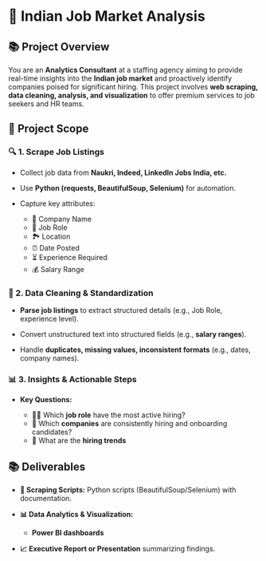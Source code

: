 # 💼 Indian Job Market Analysis

## 📚 Project Overview

You are an **Analytics Consultant** at a staffing agency aiming to provide real-time insights into the **Indian job market** and proactively identify companies poised for significant hiring. This project involves **web scraping, data cleaning, analysis, and visualization** to offer premium services to job seekers and HR teams.

## 📐 Project Scope

### 🔍 1. Scrape Job Listings

- Collect job data from **Naukri, Indeed, LinkedIn Jobs India, etc.**
  
- Use **Python (requests, BeautifulSoup, Selenium)** for automation.
  
- Capture key attributes:
  
  - 💼 Company Name
  - 💼 Job Role
  - 🏞️ Location
  - ⏰ Date Posted
  - ⏳ Experience Required
  - 💰 Salary Range
    

### 🌟 2. Data Cleaning & Standardization

- **Parse job listings** to extract structured details (e.g., Job Role, experience level).
  
- Convert unstructured text into structured fields (e.g., **salary ranges**).
  
- Handle **duplicates, missing values, inconsistent formats** (e.g., dates, company names).
  

### 📊 3. Insights & Actionable Steps

- **Key Questions:**
  
  - 👩‍💼 Which **job role** have the most active hiring?
  - 🏢 Which **companies** are consistently hiring and onboarding candidates?
  - 🔄 What are the **hiring trends**
    
## 📚 Deliverables

- **🔧 Scraping Scripts:** Python scripts (BeautifulSoup/Selenium) with documentation.
  
- **📊 Data Analytics & Visualization:**
  
  - **Power BI dashboards** 
    
- **📈 Executive Report or Presentation** summarizing findings.

